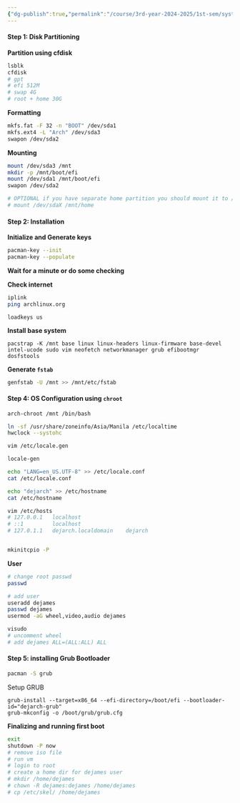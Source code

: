 ```yaml
---
{"dg-publish":true,"permalink":"/course/3rd-year-2024-2025/1st-sem/system-administration-and-maintenance-1/installation/archlinux/","noteIcon":""}
---
```


#### Step 1: Disk Partitioning

**Partition using cfdisk**
```bash
lsblk
cfdisk
# gpt
# efi 512M
# swap 4G
# root + home 30G
```

**Formatting**
```bash
mkfs.fat -F 32 -n "BOOT" /dev/sda1
mkfs.ext4 -L "Arch" /dev/sda3
swapon /dev/sda2
```

**Mounting**
```bash
mount /dev/sda3 /mnt
mkdir -p /mnt/boot/efi
mount /dev/sda1 /mnt/boot/efi
swapon /dev/sda2

# OPTIONAL if you have separate home partition you should mount it to /mnt/home
# mount /dev/sdaX /mnt/home 
```

#### Step 2: Installation
**Initialize and Generate keys**
```bash
pacman-key --init
pacman-key --populate
```
**Wait for a minute or do some checking**

**Check internet**
```bash
iplink
ping archlinux.org
```

```
loadkeys us
```

**Install base system**
```
pacstrap -K /mnt base linux linux-headers linux-firmware base-devel intel-ucode sudo vim neofetch networkmanager grub efibootmgr dosfstools
```

**Generate `fstab`**
```bash
genfstab -U /mnt >> /mnt/etc/fstab
```


#### Step 4: OS Configuration using `chroot`

```bash
arch-chroot /mnt /bin/bash

ln -sf /usr/share/zoneinfo/Asia/Manila /etc/localtime
hwclock --systohc

vim /etc/locale.gen

locale-gen

echo "LANG=en_US.UTF-8" >> /etc/locale.conf
cat /etc/locale.conf

echo "dejarch" >> /etc/hostname
cat /etc/hostname

vim /etc/hosts
# 127.0.0.1   localhost
# ::1         localhost
# 127.0.1.1   dejarch.localdomain    dejarch


mkinitcpio -P
```


**User**
```bash
# change root passwd
passwd

# add user
useradd dejames
passwd dejames
usermod -aG wheel,video,audio dejames

visudo
# uncomment wheel
# add dejames ALL=(ALL:ALL) ALL

```

#### Step 5: installing Grub Bootloader

```bash
pacman -S grub
```

Setup GRUB
```
grub-install --target=x86_64 --efi-directory=/boot/efi --bootloader-id="dejarch-grub"
grub-mkconfig -o /boot/grub/grub.cfg
```

**Finalizing and running first boot**
```bash
exit 
shutdown -P now
# remove iso file
# run vm
# login to root
# create a home dir for dejames user
# mkdir /home/dejames
# chown -R dejames:dejames /home/dejames
# cp /etc/skel/ /home/dejames
```
